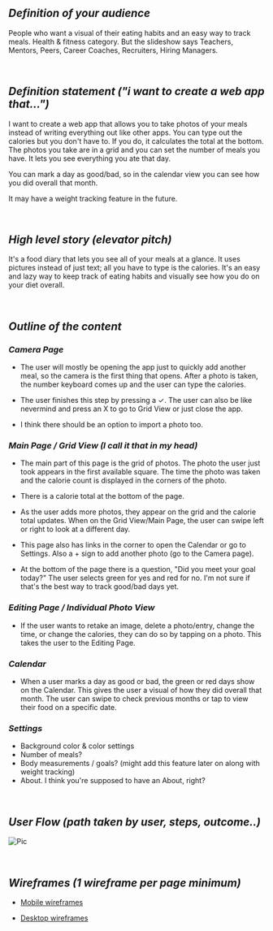 
## _**Definition of your audience**_
People who want a visual of their eating habits and an easy way to track meals. Health & fitness category. But the slideshow says Teachers, Mentors, Peers, Career Coaches, Recruiters, Hiring Managers. 

&nbsp;


## _**Definition statement ("i want to create a web app that...")**_
I want to create a web app that allows you to take photos of your meals instead of writing everything out like other apps. You can type out the calories but you don't have to. If you do, it calculates the total at the bottom. The photos you take are in a grid and you can set the number of meals you have. It lets you see everything you ate that day.

You can mark a day as good/bad, so in the calendar view you can see how you did overall that month. 

It may have a weight tracking feature in the future.  

&nbsp;

## _**High level story (elevator pitch)**_
It's a food diary that lets you see all of your meals at a glance. It uses pictures instead of just text; all you have to type is the calories. It's an easy and lazy way to keep track of eating habits and visually see how you do on your diet overall.

&nbsp;

## _**Outline of the content**_
### _Camera Page_
* The user will mostly be opening the app just to quickly add another meal, so the camera is the first thing that opens. After a photo is taken, the number keyboard comes up and the user can type the calories. 

* The user finishes this step by pressing a ✓. The user can also be like nevermind and press an X to go to Grid View or just close the app.

* I think there should be an option to import a photo too.


### _Main Page / Grid View (I call it that in my head)_
* The main part of this page is the grid of photos. The photo the user just took appears in the first available square. The time the photo was taken and the calorie count is displayed in the corners of the photo. 

* There is a calorie total at the bottom of the page. 

* As the user adds more photos, they appear on the grid and the calorie total updates. When on the Grid View/Main Page, the user can swipe left or right to look at a different day. 

* This page also has links in the corner to open the Calendar or go to Settings. Also a + sign to add another photo (go to the Camera page).

* At the bottom of the page there is a question, "Did you meet your goal today?" The user selects green for yes and red for no. I'm not sure if that's the best way to track good/bad days yet.



### _Editing Page / Individual Photo View_
* If the user wants to retake an image, delete a photo/entry, change the time, or change the calories, they can do so by tapping on a photo. This takes the user to the Editing Page.

### _Calendar_
* When a user marks a day as good or bad, the green or red days show on the Calendar. This gives the user a visual of how they did overall that month. The user can swipe to check previous months or tap to view their food on a specific date.


### _Settings_
* Background color & color settings
* Number of meals? 
* Body measurements / goals? (might add this feature later on along with weight tracking)
* About. I think you're supposed to have an About, right?

&nbsp;


## _**User Flow (path taken by user, steps, outcome..)**_
![Pic](https://i.imgur.com/liT1OUa.jpg)

&nbsp;



## _**Wireframes (1 wireframe per page minimum)**_

* [Mobile wireframes](https://imgur.com/a/T4Febjo)


* [Desktop wireframes](https://imgur.com/a/SP06y0t)